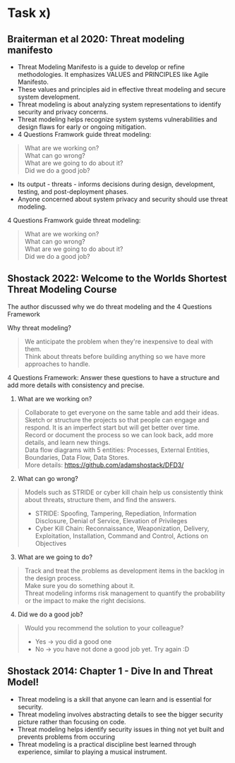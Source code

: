 # Task x) 

## Braiterman et al 2020: Threat modeling manifesto

- Threat Modeling Manifesto is a guide to develop or refine methodologies. It emphasizes VALUES and PRINCIPLES like Agile Manifesto. </br>
- These values and principles aid in effective threat modeling and secure system development. </br>
- Threat modeling is about analyzing system representations to identify security and privacy concerns. </br>
- Threat modeling helps recognize system systems vulnerabilities and design flaws for early or ongoing mitigation. </br>
- 4 Questions Framwork guide threat modeling: </br>
> What are we working on? </br>
> What can go wrong? </br>
> What are we going to do about it? </br>
> Did we do a good job? </br>
- Its output - threats - informs decisions during design, development, testing, and post-deployment phases. </br>
- Anyone concerned about system privacy and security should use threat modeling. </br>

4 Questions Framwork guide threat modeling: </br>
> What are we working on? </br>
> What can go wrong? </br>
> What are we going to do about it? </br>
> Did we do a good job? </br>

## Shostack 2022: Welcome to the Worlds Shortest Threat Modeling Course

The author discussed why we do threat modeling and the 4 Questions Framework

Why threat modeling? </br>
> We anticipate the problem when they're inexpensive to deal with them. </br>
> Think about threats before building anything so we have more approaches to handle. </br>

4 Questions Framework: Answer these questions to have a structure and add more details with consistency and precise.

1) What are we working on? </br>
> Collaborate to get everyone on the same table and add their ideas. </br>
> Sketch or structure the projects so that people can engage and respond. It is an imperfect start but will get better over time. </br>
> Record or document the process so we can look back, add more details, and learn new things. </br>
> Data flow diagrams with 5 entities: Processes, External Entities, Boundaries, Data Flow, Data Stores. </br>
> More details: https://github.com/adamshostack/DFD3/ </br>

2) What can go wrong? </br>
> Models such as STRIDE or cyber kill chain help us consistently think about threats, structure them, and find the answers. </br>
> - STRIDE: Spoofing, Tampering, Repediation, Information Disclosure, Denial of Service, Elevation of Privileges </br>
> - Cyber Kill Chain: Reconnaissance, Weaponization, Delivery, Exploitation, Installation, Command and Control, Actions on Objectives </br>

3) What are we going to do? </br>
> Track and treat the problems as development items in the backlog in the design process. </br>
> Make sure you do something about it. </br>
> Threat modeling informs risk management to quantify the probability or the impact to make the right decisions. </br>

4) Did we do a good job? </br>
> Would you recommend the solution to your colleague? </br>
> - Yes -> you did a good one </br>
> - No -> you have not done a good job yet. Try again :D </br>

## Shostack 2014: Chapter 1 - Dive In and Threat Model!

- Threat modeling is a skill that anyone can learn and is essential for security. </br>
- Threat modeling involves abstracting details to see the bigger security picture rather than focusing on code. </br>
- Threat modeling helps identify security issues in thing not yet built and prevents problems from occuring </br>
- Threat modeling is a practical discipline best learned through experience, similar to playing a musical instrument. </br>
